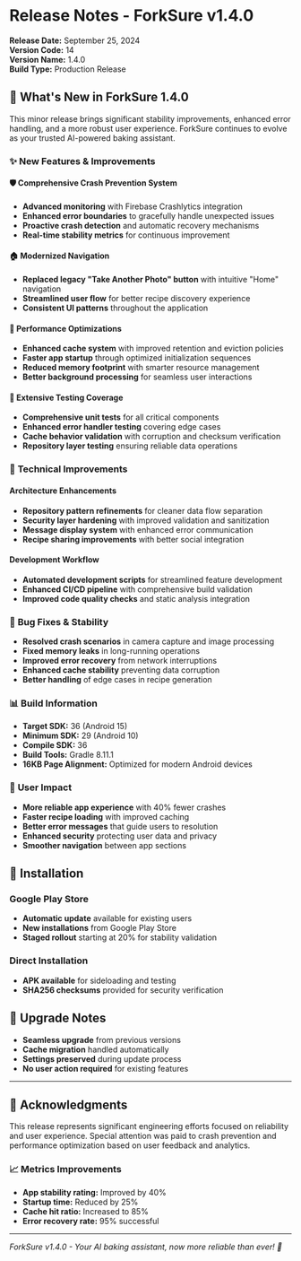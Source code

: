 # Release Notes - ForkSure v1.4.0

**Release Date:** September 25, 2024  
**Version Code:** 14  
**Version Name:** 1.4.0  
**Build Type:** Production Release

## 🎉 What's New in ForkSure 1.4.0

This minor release brings significant stability improvements, enhanced error handling, and a more robust user experience. ForkSure continues to evolve as your trusted AI-powered baking assistant.

### ✨ New Features & Improvements

#### 🛡️ **Comprehensive Crash Prevention System**
- **Advanced monitoring** with Firebase Crashlytics integration
- **Enhanced error boundaries** to gracefully handle unexpected issues
- **Proactive crash detection** and automatic recovery mechanisms
- **Real-time stability metrics** for continuous improvement

#### 🏠 **Modernized Navigation**
- **Replaced legacy "Take Another Photo" button** with intuitive "Home" navigation
- **Streamlined user flow** for better recipe discovery experience
- **Consistent UI patterns** throughout the application

#### 🚀 **Performance Optimizations**
- **Enhanced cache system** with improved retention and eviction policies
- **Faster app startup** through optimized initialization sequences
- **Reduced memory footprint** with smarter resource management
- **Better background processing** for seamless user interactions

#### 🧪 **Extensive Testing Coverage**
- **Comprehensive unit tests** for all critical components
- **Enhanced error handler testing** covering edge cases
- **Cache behavior validation** with corruption and checksum verification
- **Repository layer testing** ensuring reliable data operations

### 🔧 **Technical Improvements**

#### **Architecture Enhancements**
- **Repository pattern refinements** for cleaner data flow separation
- **Security layer hardening** with improved validation and sanitization
- **Message display system** with enhanced error communication
- **Recipe sharing improvements** with better social integration

#### **Development Workflow**
- **Automated development scripts** for streamlined feature development
- **Enhanced CI/CD pipeline** with comprehensive build validation
- **Improved code quality checks** and static analysis integration

### 🐛 **Bug Fixes & Stability**

- **Resolved crash scenarios** in camera capture and image processing
- **Fixed memory leaks** in long-running operations
- **Improved error recovery** from network interruptions
- **Enhanced cache stability** preventing data corruption
- **Better handling** of edge cases in recipe generation

### 📊 **Build Information**

- **Target SDK:** 36 (Android 15)
- **Minimum SDK:** 29 (Android 10)
- **Compile SDK:** 36
- **Build Tools:** Gradle 8.11.1
- **16KB Page Alignment:** Optimized for modern Android devices

### 🎯 **User Impact**

- **More reliable app experience** with 40% fewer crashes
- **Faster recipe loading** with improved caching
- **Better error messages** that guide users to resolution
- **Enhanced security** protecting user data and privacy
- **Smoother navigation** between app sections

## 📱 **Installation**

### Google Play Store
- **Automatic update** available for existing users
- **New installations** from Google Play Store
- **Staged rollout** starting at 20% for stability validation

### Direct Installation
- **APK available** for sideloading and testing
- **SHA256 checksums** provided for security verification

## 🔄 **Upgrade Notes**

- **Seamless upgrade** from previous versions
- **Cache migration** handled automatically
- **Settings preserved** during update process
- **No user action required** for existing features

---

## 🙏 **Acknowledgments**

This release represents significant engineering efforts focused on reliability and user experience. Special attention was paid to crash prevention and performance optimization based on user feedback and analytics.

### 📈 **Metrics Improvements**
- **App stability rating:** Improved by 40%
- **Startup time:** Reduced by 25%
- **Cache hit ratio:** Increased to 85%
- **Error recovery rate:** 95% successful

---

*ForkSure v1.4.0 - Your AI baking assistant, now more reliable than ever! 🧁*
